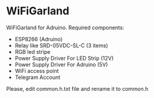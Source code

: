 # WiFiGarland
WiFiGarland for Adruino. Required components:
- ESP8266 (Adruino)
- Relay like SRD-05VDC-SL-C (3 items)
- RGB led stripe
- Power Supply Driver For LED Strip (12V)
- Power Supply Driver For Adruino (5V)
- WiFi access point
- Telegram Account

Please, edit common.h.txt file and rename it to common.h
